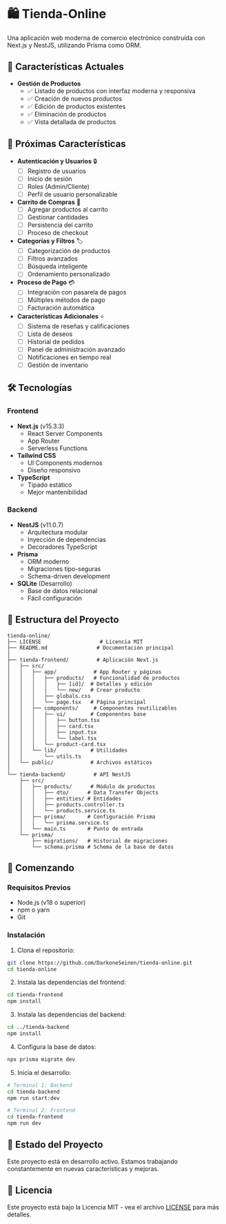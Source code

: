 # 🛍️ Tienda-Online

Una aplicación web moderna de comercio electrónico construida con Next.js y NestJS, utilizando Prisma como ORM.

## 🚀 Características Actuales

- **Gestión de Productos**
  - ✅ Listado de productos con interfaz moderna y responsiva
  - ✅ Creación de nuevos productos
  - ✅ Edición de productos existentes
  - ✅ Eliminación de productos
  - ✅ Vista detallada de productos

## 🎯 Próximas Características

- **Autenticación y Usuarios** 🔒
  - [ ] Registro de usuarios
  - [ ] Inicio de sesión
  - [ ] Roles (Admin/Cliente)
  - [ ] Perfil de usuario personalizable

- **Carrito de Compras** 🛒
  - [ ] Agregar productos al carrito
  - [ ] Gestionar cantidades
  - [ ] Persistencia del carrito
  - [ ] Proceso de checkout

- **Categorías y Filtros** 🏷️
  - [ ] Categorización de productos
  - [ ] Filtros avanzados
  - [ ] Búsqueda inteligente
  - [ ] Ordenamiento personalizado

- **Proceso de Pago** 💳
  - [ ] Integración con pasarela de pagos
  - [ ] Múltiples métodos de pago
  - [ ] Facturación automática

- **Características Adicionales** ⭐
  - [ ] Sistema de reseñas y calificaciones
  - [ ] Lista de deseos
  - [ ] Historial de pedidos
  - [ ] Panel de administración avanzado
  - [ ] Notificaciones en tiempo real
  - [ ] Gestión de inventario

## 🛠️ Tecnologías

### Frontend
- **Next.js** (v15.3.3)
  - React Server Components
  - App Router
  - Serverless Functions
- **Tailwind CSS**
  - UI Components modernos
  - Diseño responsivo
- **TypeScript**
  - Tipado estático
  - Mejor mantenibilidad

### Backend
- **NestJS** (v11.0.7)
  - Arquitectura modular
  - Inyección de dependencias
  - Decoradores TypeScript
- **Prisma**
  - ORM moderno
  - Migraciones tipo-seguras
  - Schema-driven development
- **SQLite** (Desarrollo)
  - Base de datos relacional
  - Fácil configuración

## 📁 Estructura del Proyecto

```
tienda-online/
├── LICENSE                   # Licencia MIT
├── README.md                # Documentación principal
│
├── tienda-frontend/         # Aplicación Next.js
│   ├── src/
│   │   ├── app/            # App Router y páginas
│   │   │   ├── products/   # Funcionalidad de productos
│   │   │   │   ├── [id]/  # Detalles y edición
│   │   │   │   └── new/   # Crear producto
│   │   │   ├── globals.css
│   │   │   └── page.tsx   # Página principal
│   │   ├── components/     # Componentes reutilizables
│   │   │   ├── ui/        # Componentes base
│   │   │   │   ├── button.tsx
│   │   │   │   ├── card.tsx
│   │   │   │   ├── input.tsx
│   │   │   │   └── label.tsx
│   │   │   └── product-card.tsx
│   │   └── lib/           # Utilidades
│   │       └── utils.ts
│   └── public/            # Archivos estáticos
│
└── tienda-backend/         # API NestJS
    ├── src/
    │   ├── products/      # Módulo de productos
    │   │   ├── dto/      # Data Transfer Objects
    │   │   ├── entities/ # Entidades
    │   │   ├── products.controller.ts
    │   │   └── products.service.ts
    │   ├── prisma/       # Configuración Prisma
    │   │   └── prisma.service.ts
    │   └── main.ts       # Punto de entrada
    └── prisma/
        ├── migrations/   # Historial de migraciones
        └── schema.prisma # Schema de la base de datos
```

## 🚀 Comenzando

### Requisitos Previos
- Node.js (v18 o superior)
- npm o yarn
- Git

### Instalación

1. Clona el repositorio:
```bash
git clone https://github.com/DarkoneSeinen/tienda-online.git
cd tienda-online
```

2. Instala las dependencias del frontend:
```bash
cd tienda-frontend
npm install
```

3. Instala las dependencias del backend:
```bash
cd ../tienda-backend
npm install
```

4. Configura la base de datos:
```bash
npx prisma migrate dev
```

5. Inicia el desarrollo:
```bash
# Terminal 1: Backend
cd tienda-backend
npm run start:dev

# Terminal 2: Frontend
cd tienda-frontend
npm run dev
```

## 📝 Estado del Proyecto

Este proyecto está en desarrollo activo. Estamos trabajando constantemente en nuevas características y mejoras.

## 📜 Licencia

Este proyecto está bajo la Licencia MIT - vea el archivo [LICENSE](LICENSE) para más detalles.